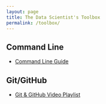 ```yaml
---
layout: page
title: The Data Scientist's Toolbox
permalink: /toolbox/
---
```


## Command Line

- [Command Line Guide](http://seankross.com/notes/cli/cli.html)

## Git/GitHub

- [Git & GitHub Video Playlist](https://www.youtube.com/playlist?list=PL5-da3qGB5IBLMp7LtN8Nc3Efd4hJq0kD)
